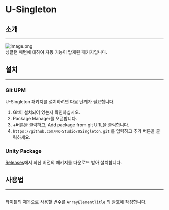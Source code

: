 # U-Singleton
## 소개
- - -

![Image.png](Image%2FImage.png)  
싱글턴 패턴에 대하여 자동 기능이 탑재된 패키지입니다.

## 설치
- - -
### Git UPM
U-Singleton 패키지를 설치하려면 다음 단계가 필요합니다.
1. Git이 설치되어 있는지 확인하십시오.
2. Package Manager를 오픈합니다.
3. +버튼을 클릭하고, Add package from git URL을 클릭합니다.
4. `https://github.com/NK-Studio/USingleton.git` 를 입력하고 추가 버튼을 클릭하세요.
   
### Unity Package
[Releases](https://github.com/NK-Studio/USingleton/releases)에서 최신 버전의 패키지를 다운로드 받아 설치합니다.
## 사용법
- - -
```cs

```
타이틀의 제목으로 사용할 변수를 `ArrayElementTitle` 의 괄호에 작성합니다.
